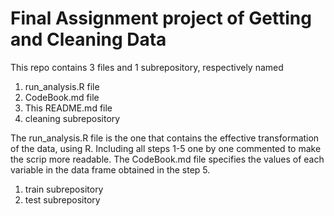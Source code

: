 # Final Assignment project of Getting and Cleaning Data
This repo contains 3 files and 1 subrepository, respectively named

1. run_analysis.R file
2. CodeBook.md file
3. This README.md file
4. cleaning subrepository


The run_analysis.R file is the one that contains the effective transformation of the data, using R. Including all steps 1-5 one by one commented to make the scrip more readable.
The CodeBook.md file specifies the values of each variable in the data frame obtained in the step 5.




1. train subrepository
2. test subrepository
